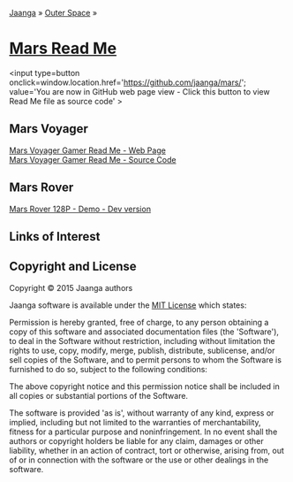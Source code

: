 [Jaanga]( http://jaanga.github.io/ ) &raquo; [Outer Space]( http://jaanga.github.io/outer-space/ ) &raquo;

[Mars Read Me]( index.html )
===

<span style=display:none; >[You are now in GitHub source code view - click this link to view Read Me file as a web page]( http://jaanga.github.io/mars/ "View file as a web page." ) </span>
<input type=button onclick=window.location.href='https://github.com/jaanga/mars/'; value='You are now in GitHub web page view - Click this button to view Read Me file as source code' >

<!--
<iframe id=ifr src="iframe-carousel-r2.html" width=100% height=600px >_Sample Jaanga Mars scripts viewable in web page view only_</iframe>  
-->


## Mars Voyager

[Mars Voyager Gamer Read Me - Web Page]( http://jaanga.github.io/mars/voyager/gamer/ )  
[Mars Voyager Gamer Read Me - Source Code]( https://github.com/jaanga/mars/voyager/gamer/ )  

## Mars Rover

[Mars Rover 128P - Demo - Dev version]( http://jaanga.github.io/mars/rover/128p/dev/ )

## Links of Interest



## Copyright and License

Copyright © 2015 Jaanga authors

Jaanga software is available under the [MIT License]( http://en.wikipedia.org/wiki/MIT_License) which states:

Permission is hereby granted, free of charge, to any person obtaining a copy of this software and associated documentation files (the 'Software'),
to deal in the Software without restriction, including without limitation the rights to use, copy, modify, merge, publish, distribute, sublicense, and/or sell copies of the Software, and to permit persons to whom the Software is furnished to do so, subject to the following conditions:

The above copyright notice and this permission notice shall be included in all copies or substantial portions of the Software.

The software is provided 'as is', without warranty of any kind, express or implied, including but not limited to the warranties of merchantability, fitness for a particular purpose and noninfringement.
In no event shall the authors or copyright holders be liable for any claim, damages or other liability, whether in an action of contract, tort or otherwise, arising from, out of or in connection with the software or the use or other dealings in the software.

